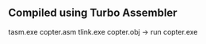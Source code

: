 Compiled using Turbo Assembler
---------------------------

tasm.exe copter.asm
tlink.exe copter.obj
-> run copter.exe